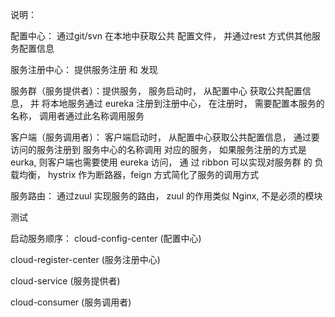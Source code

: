 


说明：

配置中心：  通过git/svn 在本地中获取公共 配置文件， 并通过rest 方式供其他服务配置信息

服务注册中心： 提供服务注册 和 发现

服务群（服务提供者）：提供服务， 服务启动时， 从配置中心 获取公共配置信息， 并
将本地服务通过 eureka 注册到注册中心， 在注册时， 需要配置本服务的名称， 调用者通过此名称调用服务


客户端（服务调用者）： 客户端启动时， 从配置中心获取公共配置信息， 通过要访问的服务注册到
服务中心的名称调用 对应的服务， 如果服务注册的方式是 eurka, 则客户端也需要使用 eureka 访问， 通
过 ribbon 可以实现对服务群 的 负载均衡， hystrix 作为断路器，feign 方式简化了服务的调用方式

服务路由： 通过zuul 实现服务的路由， zuul 的作用类似 Nginx, 不是必须的模块






测试

启动服务顺序：
cloud-config-center (配置中心)

cloud-register-center (服务注册中心)

cloud-service  (服务提供者)

cloud-consumer  (服务调用者)
